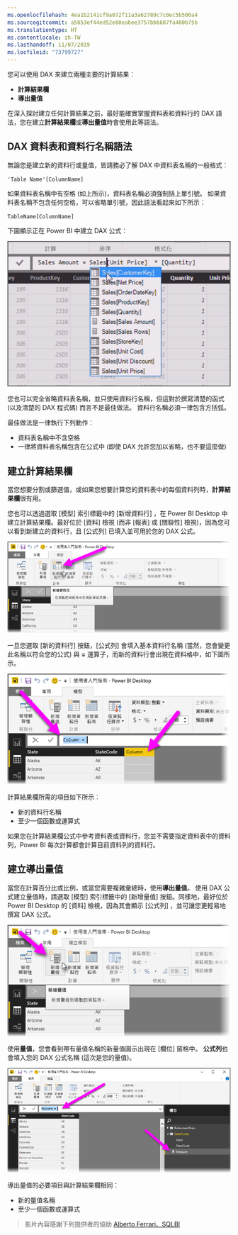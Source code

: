 ```yaml
---
ms.openlocfilehash: 4ea1b2141cf9a072f11a3a62789c7c0ec5b500a4
ms.sourcegitcommit: a5853ef44ed52e80eabee3757bb6887fa400b75b
ms.translationtype: HT
ms.contentlocale: zh-TW
ms.lasthandoff: 11/07/2019
ms.locfileid: "73799727"
---
```

您可以使用 DAX 來建立兩種主要的計算結果︰

* **計算結果欄**
* **導出量值**

在深入探討建立任何計算結果之前，最好能確實掌握資料表和資料行的 DAX 語法，您在建立**計算結果欄**或**導出量值**時會使用此等語法。

## <a name="dax-table-and-column-name-syntax"></a>DAX 資料表和資料行名稱語法
無論您是建立新的資料行或量值，皆請務必了解 DAX 中資料表名稱的一般格式︰

    'Table Name'[ColumnName]

如果資料表名稱中有空格 (如上所示)，資料表名稱必須強制括上單引號。 如果資料表名稱不包含任何空格，可以省略單引號，因此語法看起來如下所示︰

    TableName[ColumnName]

下圖顯示正在 Power BI 中建立 DAX 公式︰

![](media/7-2-dax-calculation-types/dax-calc-types_1.png)

您也可以完全省略資料表名稱，並只使用資料行名稱，但這對於撰寫清楚的函式 (以及清楚的 DAX 程式碼) 而言不是最佳做法。 資料行名稱必須一律包含方括弧。

最佳做法是一律執行下列動作︰ 

* 資料表名稱中不含空格
* 一律將資料表名稱包含在公式中 (即使 DAX 允許您加以省略，也不要這麼做)

## <a name="creating-calculated-columns"></a>建立計算結果欄
當您想要分割或篩選值，或如果您想要計算您的資料表中的每個資料列時，**計算結果欄**很有用。

您也可以透過選取 [模型]  索引標籤中的 [新增資料行]  ，在 Power BI Desktop 中建立計算結果欄。最好位於 [資料]  檢視 (而非 [報表]  或 [關聯性]  檢視)，因為您可以看到新建立的資料行，且 [公式列]  已填入並可用於您的 DAX 公式。

![](media/7-2-dax-calculation-types/dax-calc-types_2a.png)

一旦您選取 [新的資料行]  按鈕，[公式列]  會填入基本資料行名稱 (當然，您會變更此名稱以符合您的公式) 與 **=** 運算子，而新的資料行會出現在資料格中，如下圖所示。

![](media/7-2-dax-calculation-types/dax-calc-types_3.png)

計算結果欄所需的項目如下所示︰

* 新的資料行名稱
* 至少一個函數或運算式

如果您在計算結果欄公式中參考資料表或資料行，您並不需要指定資料表中的資料列，Power BI 每次計算都會計算目前資料列的資料行。

## <a name="creating-calculated-measures"></a>建立導出量值
當您在計算百分比或比例，或當您需要複雜彙總時，使用**導出量值**。 使用 DAX 公式建立量值時，請選取 [模型]  索引標籤中的 [新增量值]  按鈕。同樣地，最好位於 Power BI Desktop 的 [資料]  檢視，因為其會顯示 [公式列]  ，並可讓您更輕易地撰寫 DAX 公式。

![](media/7-2-dax-calculation-types/dax-calc-types_4.png)

使用**量值**，您會看到帶有量值名稱的新量值圖示出現在 [欄位]  窗格中。 **公式列**也會填入您的 DAX 公式名稱 (這次是您的量值)。

![](media/7-2-dax-calculation-types/dax-calc-types_5.png)

導出量值的必要項目與計算結果欄相同：

* 新的量值名稱
* 至少一個函數或運算式

> 影片內容感謝下列提供者的協助 [Alberto Ferrari、SQLBI](https://www.sqlbi.com/learning-dax)
> 
> 

